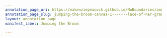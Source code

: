 ```yaml
---
annotation_page_uri: https://makenziepeacock.github.io/NoBoundaries/annotations/jumping-the-broom-canvas-1-------lace-of-her-grandmother-s-wedding-dress--we-were-half-way-up-the-stpes-when-the-long-line-of-couples-waiting-in-the-sun------.json
annotation_page_slug: jumping-the-broom-canvas-1-------lace-of-her-grandmother-s-wedding-dress--we-were-half-way-up-the-stpes-when-the-long-line-of-couples-waiting-in-the-sun------
layout: annotation_page
manifest_label: Jumping the Broom

---
```

